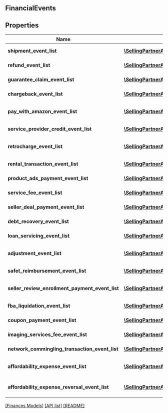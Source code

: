 ## FinancialEvents

## Properties

Name | Type | Description | Notes
------------ | ------------- | ------------- | -------------
**shipment_event_list** | [**\SellingPartnerApi\Model\Finances\ShipmentEvent[]**](ShipmentEvent.md) | A list of shipment event information. | [optional]
**refund_event_list** | [**\SellingPartnerApi\Model\Finances\ShipmentEvent[]**](ShipmentEvent.md) | A list of shipment event information. | [optional]
**guarantee_claim_event_list** | [**\SellingPartnerApi\Model\Finances\ShipmentEvent[]**](ShipmentEvent.md) | A list of shipment event information. | [optional]
**chargeback_event_list** | [**\SellingPartnerApi\Model\Finances\ShipmentEvent[]**](ShipmentEvent.md) | A list of shipment event information. | [optional]
**pay_with_amazon_event_list** | [**\SellingPartnerApi\Model\Finances\PayWithAmazonEvent[]**](PayWithAmazonEvent.md) | A list of events related to the seller&#39;s Pay with Amazon account. | [optional]
**service_provider_credit_event_list** | [**\SellingPartnerApi\Model\Finances\SolutionProviderCreditEvent[]**](SolutionProviderCreditEvent.md) | A list of information about solution provider credits. | [optional]
**retrocharge_event_list** | [**\SellingPartnerApi\Model\Finances\RetrochargeEvent[]**](RetrochargeEvent.md) | A list of information about Retrocharge or RetrochargeReversal events. | [optional]
**rental_transaction_event_list** | [**\SellingPartnerApi\Model\Finances\RentalTransactionEvent[]**](RentalTransactionEvent.md) | A list of rental transaction event information. | [optional]
**product_ads_payment_event_list** | [**\SellingPartnerApi\Model\Finances\ProductAdsPaymentEvent[]**](ProductAdsPaymentEvent.md) | A list of sponsored products payment events. | [optional]
**service_fee_event_list** | [**\SellingPartnerApi\Model\Finances\ServiceFeeEvent[]**](ServiceFeeEvent.md) | A list of information about service fee events. | [optional]
**seller_deal_payment_event_list** | [**\SellingPartnerApi\Model\Finances\SellerDealPaymentEvent[]**](SellerDealPaymentEvent.md) | A list of payment events for deal-related fees. | [optional]
**debt_recovery_event_list** | [**\SellingPartnerApi\Model\Finances\DebtRecoveryEvent[]**](DebtRecoveryEvent.md) | A list of debt recovery event information. | [optional]
**loan_servicing_event_list** | [**\SellingPartnerApi\Model\Finances\LoanServicingEvent[]**](LoanServicingEvent.md) | A list of loan servicing events. | [optional]
**adjustment_event_list** | [**\SellingPartnerApi\Model\Finances\AdjustmentEvent[]**](AdjustmentEvent.md) | A list of adjustment event information for the seller&#39;s account. | [optional]
**safet_reimbursement_event_list** | [**\SellingPartnerApi\Model\Finances\SAFETReimbursementEvent[]**](SAFETReimbursementEvent.md) | A list of SAFETReimbursementEvents. | [optional]
**seller_review_enrollment_payment_event_list** | [**\SellingPartnerApi\Model\Finances\SellerReviewEnrollmentPaymentEvent[]**](SellerReviewEnrollmentPaymentEvent.md) | A list of information about fee events for the Early Reviewer Program. | [optional]
**fba_liquidation_event_list** | [**\SellingPartnerApi\Model\Finances\FBALiquidationEvent[]**](FBALiquidationEvent.md) | A list of FBA inventory liquidation payment events. | [optional]
**coupon_payment_event_list** | [**\SellingPartnerApi\Model\Finances\CouponPaymentEvent[]**](CouponPaymentEvent.md) | A list of coupon payment event information. | [optional]
**imaging_services_fee_event_list** | [**\SellingPartnerApi\Model\Finances\ImagingServicesFeeEvent[]**](ImagingServicesFeeEvent.md) | A list of fee events related to Amazon Imaging services. | [optional]
**network_commingling_transaction_event_list** | [**\SellingPartnerApi\Model\Finances\NetworkComminglingTransactionEvent[]**](NetworkComminglingTransactionEvent.md) | A list of network commingling transaction events. | [optional]
**affordability_expense_event_list** | [**\SellingPartnerApi\Model\Finances\AffordabilityExpenseEvent[]**](AffordabilityExpenseEvent.md) | A list of expense information related to an affordability promotion. | [optional]
**affordability_expense_reversal_event_list** | [**\SellingPartnerApi\Model\Finances\AffordabilityExpenseEvent[]**](AffordabilityExpenseEvent.md) | A list of expense information related to an affordability promotion. | [optional]

[[Finances Models]](../) [[API list]](../../Api) [[README]](../../../README.md)
